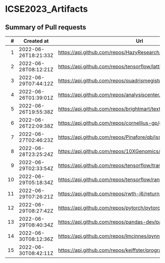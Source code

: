 # ICSE2023_Artifacts

## Summary of Pull requests
| # |     Created at     |                                 Url                                  |State |Merged|
|--:|--------------------|----------------------------------------------------------------------|------|------|
|  1|2022-06-26T18:21:33Z|https://api.github.com/repos/HazyResearch/pdftotree/issues/122        |closed|True  |
|  2|2022-06-28T08:12:21Z|https://api.github.com/repos/tensorflow/lattice/issues/73             |closed|True  |
|  3|2022-06-29T07:44:12Z|https://api.github.com/repos/quadrismegistus/prosodic/issues/37       |open  |True  |
|  4|2022-06-26T01:39:01Z|https://api.github.com/repos/analysiscenter/batchflow/issues/652      |closed|False |
|  5|2022-06-26T19:55:38Z|https://api.github.com/repos/brightmart/text_classification/issues/149|open  |False |
|  6|2022-06-26T22:09:38Z|https://api.github.com/repos/cornellius-gp/gpytorch/issues/2049       |closed|False |
|  7|2022-06-27T02:46:23Z|https://api.github.com/repos/Pinafore/qb/issues/107                   |open  |False |
|  8|2022-06-28T23:25:24Z|https://api.github.com/repos/10XGenomics/cellranger/issues/178        |open  |False |
|  9|2022-06-29T02:33:54Z|https://api.github.com/repos/tensorflow/transform/issues/280          |open  |False |
| 10|2022-06-29T05:18:34Z|https://api.github.com/repos/tensorflow/ranking/issues/325            |open  |False |
| 11|2022-06-29T07:26:21Z|https://api.github.com/repos/rwth-i6/returnn/issues/1066              |closed|False |
| 12|2022-06-29T08:27:42Z|https://api.github.com/repos/pytorch/pytorch/issues/80503             |closed|False |
| 13|2022-06-29T08:40:34Z|https://api.github.com/repos/pandas-dev/pandas/issues/47546           |closed|False |
| 14|2022-06-30T08:12:36Z|https://api.github.com/repos/lmcinnes/pynndescent/issues/192          |closed|False |
| 15|2022-06-30T08:42:11Z|https://api.github.com/repos/keiffster/program-y/issues/305           |open  |False |
